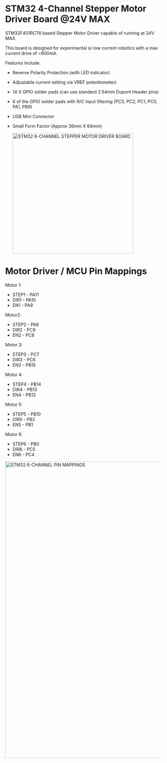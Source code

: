 # STM32 4-Channel Stepper Motor Driver Board @24V MAX

STM32F401RCT6 based Stepper Motor Driver capable of running at 24V MAX.

This board is designed for experimental or low current robotics with a max current drive of ~800mA.

Features include:

* Reverse Polarity Protection (with LED indicator)
* Adjustable current setting via VREF potentiometer)
* 14 X GPIO solder pads (can use standard 2.54mm Dupont Header pins)
* 6 of the GPIO solder pads with R/C input filtering (PC3, PC2, PC1, PC0, PA1, PB9)
* USB Mini Connector
* Small Form Factor (Approx 36mm X 64mm)

  <img width="388" alt="STM32 6-CHANNEL STEPPER MOTOR DRIVER BOARD" src="https://github.com/gxdeange/STM32-6-Channel-Stepper-Motor-Driver-Board-24V-MAX/assets/57690555/89e7c1cc-c3b4-4a7e-bd3b-56b2b17136bd">

# Motor Driver / MCU Pin Mappings

Motor 1: 
* STEP1 - PA11
* DIR1 - PA10
* EN1 - PA9
  
Motor2:
* STEP2 - PA8
* DIR2 - PC9
* EN2 - PC8
  
Motor 3:
* STEP3 - PC7
* DIR3 - PC6
* EN3 - PB15
  
Motor 4:
* STEP4 - PB14
* DIR4 - PB13
* EN4 - PB12

Motor 5:
* STEP5 - PB10
* DIR5 - PB2
* EN5 - PB1

Motor 6:
* STEP6 - PB0
* DIR6 - PC5
* EN6 -  PC4

<img width="953" alt="STM32 6-CHANNEL PIN MAPPINGS" src="https://github.com/gxdeange/STM32-6-Channel-Stepper-Motor-Driver-Board-24V-MAX/assets/57690555/4922b281-1117-4433-bf1b-916a516e2396">
